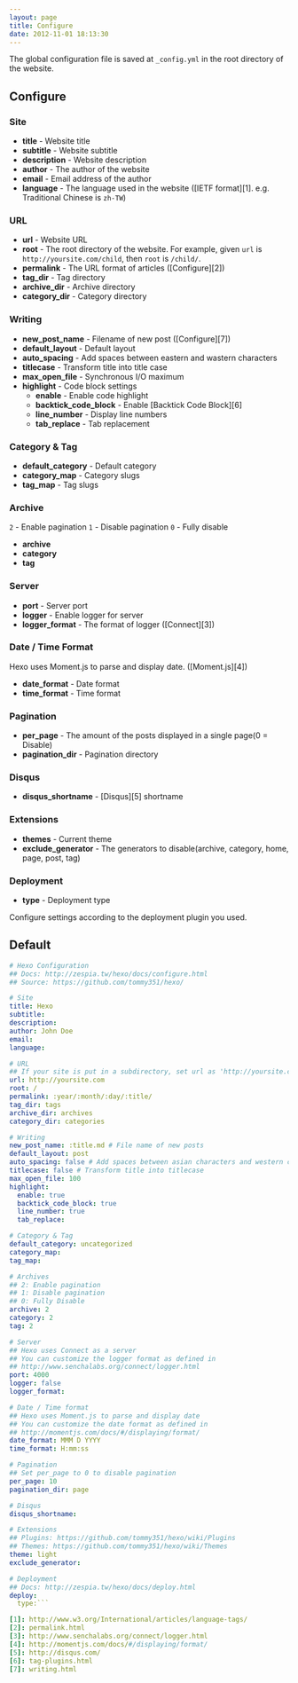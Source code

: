 ```yaml
---
layout: page
title: Configure
date: 2012-11-01 18:13:30
---
```


The global configuration file is saved at `_config.yml` in the root directory of the website.

## Configure

### Site

- **title** - Website title
- **subtitle** - Website subtitle
- **description** - Website description
- **author** - The author of the website
- **email** - Email address of the author
- **language** - The language used in the website ([IETF format][1]. e.g. Traditional Chinese is `zh-TW`)

### URL

- **url** - Website URL
- **root** - The root directory of the website. For example, given `url` is `http://yoursite.com/child`, then `root` is `/child/`.
- **permalink** - The URL format of articles ([Configure][2])
- **tag_dir** - Tag directory
- **archive_dir** - Archive directory
- **category_dir** - Category directory

### Writing

- **new_post_name** - Filename of new post ([Configure][7])
- **default_layout** - Default layout
- **auto_spacing** - Add spaces between eastern and wastern characters
- **titlecase** - Transform title into title case
- **max_open_file** - Synchronous I/O maximum
- **highlight** - Code block settings
  - **enable** - Enable code highlight
  - **backtick_code_block** - Enable [Backtick Code Block][6]
  - **line_number** - Display line numbers
  - **tab_replace** - Tab replacement
  
### Category & Tag

- **default_category** - Default category
- **category_map** - Category slugs
- **tag_map** - Tag slugs

### Archive

`2` - Enable pagination
`1` - Disable pagination
`0` - Fully disable

- **archive**
- **category**
- **tag**

### Server

- **port** - Server port
- **logger** - Enable logger for server
- **logger_format** - The format of logger ([Connect][3])

### Date / Time Format

Hexo uses Moment.js to parse and display date. ([Moment.js][4])

- **date_format** - Date format
- **time_format** - Time format

### Pagination

- **per_page** - The amount of the posts displayed in a single page(0 = Disable)
- **pagination_dir** - Pagination directory

### Disqus

- **disqus_shortname** - [Disqus][5] shortname

### Extensions

- **themes** - Current theme
- **exclude_generator** - The generators to disable(archive, category, home, page, post, tag)

### Deployment

- **type** - Deployment type

Configure settings according to the deployment plugin you used.

## Default

``` yaml
# Hexo Configuration
## Docs: http://zespia.tw/hexo/docs/configure.html
## Source: https://github.com/tommy351/hexo/

# Site
title: Hexo
subtitle:
description:
author: John Doe
email:
language:

# URL
## If your site is put in a subdirectory, set url as 'http://yoursite.com/child' and root as '/child/'
url: http://yoursite.com
root: /
permalink: :year/:month/:day/:title/
tag_dir: tags
archive_dir: archives
category_dir: categories

# Writing
new_post_name: :title.md # File name of new posts
default_layout: post
auto_spacing: false # Add spaces between asian characters and western characters
titlecase: false # Transform title into titlecase
max_open_file: 100
highlight:
  enable: true
  backtick_code_block: true
  line_number: true
  tab_replace:

# Category & Tag
default_category: uncategorized
category_map:
tag_map:

# Archives
## 2: Enable pagination
## 1: Disable pagination
## 0: Fully Disable
archive: 2
category: 2
tag: 2

# Server
## Hexo uses Connect as a server
## You can customize the logger format as defined in
## http://www.senchalabs.org/connect/logger.html
port: 4000
logger: false
logger_format:

# Date / Time format
## Hexo uses Moment.js to parse and display date
## You can customize the date format as defined in
## http://momentjs.com/docs/#/displaying/format/
date_format: MMM D YYYY
time_format: H:mm:ss

# Pagination
## Set per_page to 0 to disable pagination
per_page: 10
pagination_dir: page

# Disqus
disqus_shortname:

# Extensions
## Plugins: https://github.com/tommy351/hexo/wiki/Plugins
## Themes: https://github.com/tommy351/hexo/wiki/Themes
theme: light
exclude_generator:

# Deployment
## Docs: http://zespia.tw/hexo/docs/deploy.html
deploy:
  type:```

[1]: http://www.w3.org/International/articles/language-tags/
[2]: permalink.html
[3]: http://www.senchalabs.org/connect/logger.html
[4]: http://momentjs.com/docs/#/displaying/format/
[5]: http://disqus.com/
[6]: tag-plugins.html
[7]: writing.html